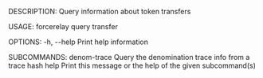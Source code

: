 DESCRIPTION:
Query information about token transfers

USAGE:
    forcerelay query transfer <SUBCOMMAND>

OPTIONS:
    -h, --help    Print help information

SUBCOMMANDS:
    denom-trace    Query the denomination trace info from a trace hash
    help           Print this message or the help of the given subcommand(s)
